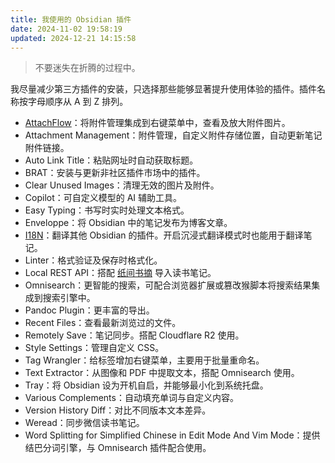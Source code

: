 ```yaml
---
title: 我使用的 Obsidian 插件
date: 2024-11-02 19:58:19
updated: 2024-12-21 14:15:58
---
```


> 不要迷失在折腾的过程中。

我尽量减少第三方插件的安装，只选择那些能够显著提升使用体验的插件。插件名称按字母顺序从 A 到 Z 排列。

- [AttachFlow](https://github.com/Yaozhuwa/AttachFlow)：将附件管理集成到右键菜单中，查看及放大附件图片。
- Attachment Management：附件管理，自定义附件存储位置，自动更新笔记附件链接。
- Auto Link Title：粘贴网址时自动获取标题。
- BRAT：安装与更新非社区插件市场中的插件。
- Clear Unused Images：清理无效的图片及附件。
- Copilot：可自定义模型的 AI 辅助工具。
- Easy Typing：书写时实时处理文本格式。
- Enveloppe：将 Obsidian 中的笔记发布为博客文章。
- [I18N](https://github.com/0011000000110010/obsidian-i18n)：翻译其他 Obsidian 的插件。开启沉浸式翻译模式时也能用于翻译笔记。
- Linter：格式验证及保存时格式化。
- Local REST API：搭配 [纸间书摘](https://www.xmnote.com/) 导入读书笔记。
- Omnisearch：更智能的搜索，可配合浏览器扩展或篡改猴脚本将搜索结果集成到搜索引擎中。
- Pandoc Plugin：更丰富的导出。
- Recent Files：查看最新浏览过的文件。
- Remotely Save：笔记同步。搭配 Cloudflare R2 使用。
- Style Settings：管理自定义 CSS。
- Tag Wrangler：给标签增加右键菜单，主要用于批量重命名。
- Text Extractor：从图像和 PDF 中提取文本，搭配 Omnisearch 使用。
- Tray：将 Obsidian 设为开机自启，并能够最小化到系统托盘。
- Various Complements：自动填充单词与自定义内容。
- Version History Diff：对比不同版本文本差异。
- Weread：同步微信读书笔记。
- Word Splitting for Simplified Chinese in Edit Mode And Vim Mode：提供结巴分词引擎，与 Omnisearch 插件配合使用。                                                                                                                                                                    
